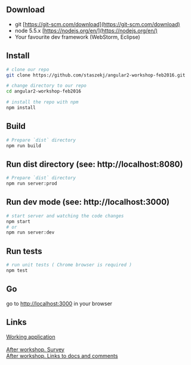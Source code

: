 ## Download

* git [https://git-scm.com/download](https://git-scm.com/download)
* node 5.5.x [https://nodejs.org/en/](https://nodejs.org/en/)
* Your favourite dev framework (WebStorm, Eclipse)

## Install

```bash
# clone our repo
git clone https://github.com/staszekj/angular2-workshop-feb2016.git

# change directory to our repo
cd angular2-workshop-feb2016

# install the repo with npm
npm install
```

## Build

```bash
# Prepare `dist` directory 
npm run build
```

## Run dist directory (see: http://localhost:8080)

```bash
# Prepare `dist` directory 
npm run server:prod
```

## Run dev mode (see: http://localhost:3000)

```bash
# start server and watching the code changes
npm start
# or
npm run server:dev
```


## Run tests

```bash
# run unit tests ( Chrome browser is required )
npm test
```


## Go
go to [http://localhost:3000](http://localhost:3000) in your browser

## Links

<a href="http://workshop.eltrue.com" target="_blank">Working application</a>  
<br>
<a href="https://docs.google.com/forms/d/1F5p51L3odByLJFABuBEmI8srDlO-7jND6jX8hOYrarg/viewform?c=0&w=1&usp=mail_form_link" target="_blank">After workshop. Survey</a>
<br>
<a href="https://docs.google.com/document/d/1xI-YBoQK9EQnInzbrYWRI3uqQn4OSCEj0tkCqp5A7_g/edit?usp=sharing" target="_blank">After workshop. Links to docs and comments</a>
